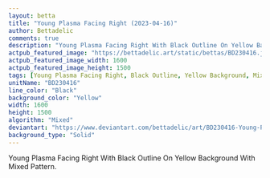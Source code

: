 ```yaml
---
layout: betta
title: "Young Plasma Facing Right (2023-04-16)"
author: Bettadelic
comments: true
description: "Young Plasma Facing Right With Black Outline On Yellow Background With Mixed Pattern."
actpub_featured_image: "https://bettadelic.art/static/bettas/BD230416.jpg"
actpub_featured_image_width: 1600
actpub_featured_image_height: 1500
tags: [Young Plasma Facing Right, Black Outline, Yellow Background, Mixed Pattern, April 2023]
unitName: "BD230416"
line_color: "Black"
background_color: "Yellow"
width: 1600
height: 1500
algorithm: "Mixed"
deviantart: "https://www.deviantart.com/bettadelic/art/BD230416-Young-Plasma-Facing-Right-2023-04-16-958427340"
background_type: "Solid"
---
```


Young Plasma Facing Right With Black Outline On Yellow Background With Mixed Pattern.
